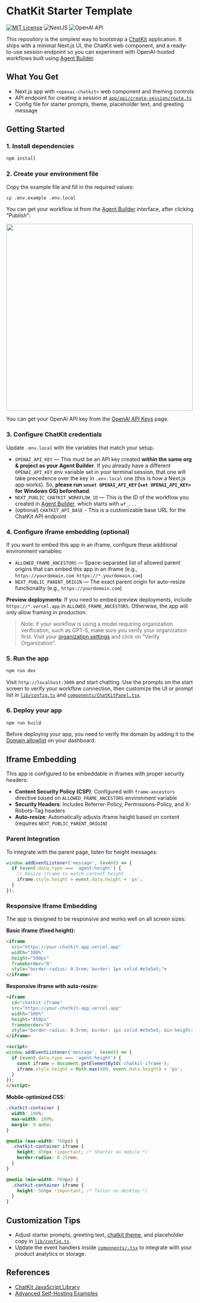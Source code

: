 # ChatKit Starter Template

[![MIT License](https://img.shields.io/badge/License-MIT-green.svg)](LICENSE)
![NextJS](https://img.shields.io/badge/Built_with-NextJS-blue)
![OpenAI API](https://img.shields.io/badge/Powered_by-OpenAI_API-orange)

This repository is the simplest way to bootstrap a [ChatKit](http://openai.github.io/chatkit-js/) application. It ships with a minimal Next.js UI, the ChatKit web component, and a ready-to-use session endpoint so you can experiment with OpenAI-hosted workflows built using [Agent Builder](https://platform.openai.com/agent-builder).

## What You Get

- Next.js app with `<openai-chatkit>` web component and theming controls
- API endpoint for creating a session at [`app/api/create-session/route.ts`](app/api/create-session/route.ts)
- Config file for starter prompts, theme, placeholder text, and greeting message

## Getting Started

### 1. Install dependencies

```bash
npm install
```

### 2. Create your environment file

Copy the example file and fill in the required values:

```bash
cp .env.example .env.local
```

You can get your workflow id from the [Agent Builder](https://platform.openai.com/agent-builder) interface, after clicking "Publish":

<img src="./public/docs/workflow.jpg" width=500 />

You can get your OpenAI API key from the [OpenAI API Keys](https://platform.openai.com/api-keys) page.

### 3. Configure ChatKit credentials

Update `.env.local` with the variables that match your setup.

- `OPENAI_API_KEY` — This must be an API key created **within the same org & project as your Agent Builder**. If you already have a different `OPENAI_API_KEY` env variable set in your terminal session, that one will take precedence over the key in `.env.local` one (this is how a Next.js app works). So, **please run `unset OPENAI_API_KEY` (`set OPENAI_API_KEY=` for Windows OS) beforehand**.
- `NEXT_PUBLIC_CHATKIT_WORKFLOW_ID` — This is the ID of the workflow you created in [Agent Builder](https://platform.openai.com/agent-builder), which starts with `wf_...`
- (optional) `CHATKIT_API_BASE` - This is a customizable base URL for the ChatKit API endpoint

### 4. Configure iframe embedding (optional)

If you want to embed this app in an iframe, configure these additional environment variables:

- `ALLOWED_FRAME_ANCESTORS` — Space-separated list of allowed parent origins that can embed this app in an iframe (e.g., `https://yourdomain.com https://*.yourdomain.com`)
- `NEXT_PUBLIC_PARENT_ORIGIN` — The exact parent origin for auto-resize functionality (e.g., `https://yourdomain.com`)

**Preview deployments**: If you need to embed preview deployments, include `https://*.vercel.app` in `ALLOWED_FRAME_ANCESTORS`. Otherwise, the app will only allow framing in production.

> Note: if your workflow is using a model requiring organization verification, such as GPT-5, make sure you verify your organization first. Visit your [organization settings](https://platform.openai.com/settings/organization/general) and click on "Verify Organization".

### 5. Run the app

```bash
npm run dev
```

Visit `http://localhost:3000` and start chatting. Use the prompts on the start screen to verify your workflow connection, then customize the UI or prompt list in [`lib/config.ts`](lib/config.ts) and [`components/ChatKitPanel.tsx`](components/ChatKitPanel.tsx).

### 6. Deploy your app

```bash
npm run build
```

Before deploying your app, you need to verify the domain by adding it to the [Domain allowlist](https://platform.openai.com/settings/organization/security/domain-allowlist) on your dashboard.

## Iframe Embedding

This app is configured to be embeddable in iframes with proper security headers:

- **Content Security Policy (CSP)**: Configured with `frame-ancestors` directive based on `ALLOWED_FRAME_ANCESTORS` environment variable
- **Security Headers**: Includes Referrer-Policy, Permissions-Policy, and X-Robots-Tag headers
- **Auto-resize**: Automatically adjusts iframe height based on content (requires `NEXT_PUBLIC_PARENT_ORIGIN`)

### Parent Integration

To integrate with the parent page, listen for height messages:

```javascript
window.addEventListener('message', (event) => {
  if (event.data.type === 'agent:height') {
    // Resize iframe to match content height
    iframe.style.height = event.data.height + 'px';
  }
});
```

### Responsive Iframe Embedding

The app is designed to be responsive and works well on all screen sizes:

**Basic iframe (fixed height):**
```html
<iframe 
  src="https://your-chatkit-app.vercel.app" 
  width="100%" 
  height="500px"
  frameborder="0"
  style="border-radius: 0.5rem; border: 1px solid #e5e5e5;">
</iframe>
```

**Responsive iframe with auto-resize:**
```html
<iframe 
  id="chatkit-iframe"
  src="https://your-chatkit-app.vercel.app" 
  width="100%" 
  height="450px"
  frameborder="0"
  style="border-radius: 0.5rem; border: 1px solid #e5e5e5; min-height: 400px;">
</iframe>

<script>
window.addEventListener('message', (event) => {
  if (event.data.type === 'agent:height') {
    const iframe = document.getElementById('chatkit-iframe');
    iframe.style.height = Math.max(400, event.data.height) + 'px';
  }
});
</script>
```

**Mobile-optimized CSS:**
```css
.chatkit-container {
  width: 100%;
  max-width: 100%;
  margin: 0 auto;
}

@media (max-width: 768px) {
  .chatkit-container iframe {
    height: 450px !important; /* Shorter on mobile */
    border-radius: 0.25rem;
  }
}

@media (min-width: 769px) {
  .chatkit-container iframe {
    height: 500px !important; /* Taller on desktop */
  }
}
```

## Customization Tips

- Adjust starter prompts, greeting text, [chatkit theme](https://chatkit.studio/playground), and placeholder copy in [`lib/config.ts`](lib/config.ts).
- Update the event handlers inside [`components/.tsx`](components/ChatKitPanel.tsx) to integrate with your product analytics or storage.

## References

- [ChatKit JavaScript Library](http://openai.github.io/chatkit-js/)
- [Advanced Self-Hosting Examples](https://github.com/openai/openai-chatkit-advanced-samples)
